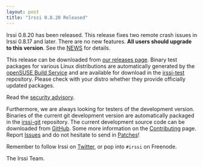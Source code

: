 ```yaml
---
layout: post
title: "Irssi 0.8.20 Released"
---
```


Irssi 0.8.20 has been released. This release fixes two remote crash
issues in Irssi 0.8.17 and later. There are no new features. **All
users should upgrade to this version**. See the
[NEWS](//raw.githubusercontent.com/irssi/irssi/0.8.20/NEWS) for
details.

This release can be downloaded from [our releases
page](https://github.com/irssi/irssi/releases). Binary test packages
for various Linux distributions are automatically generated by the
[openSUSE Build Service](https://build.opensuse.org/) and are
available for download in the
[irssi-test](https://software.opensuse.org/download.html?project=home:ailin_nemui:irssi-test;package=irssi)
repository. Please check with your distro whether they provide
officially updated packages.

Read the [security advisory](/security/irssi_sa_2016.txt).

Furthermore, we are always looking for testers of the development
version. Binaries of the current git development version are
automatically packaged in the
[irssi-git](https://software.opensuse.org/download.html?project=home:ailin_nemui:irssi-git;package=irssi-git)
repository. The current development source code can be downloaded from
[GitHub](https://github.com/irssi/irssi). Some more information on the
[Contributing](https://irssi.org/development/) page.  Report
[Issues](https://github.com/irssi/irssi/issues) and do not hesitate to
send in [Patches](https://github.com/irssi/irssi/pulls)!

Remember to follow Irssi on
[Twitter](https://twitter.com/IrssiProject), or pop into `#irssi` on
Freenode.

The Irssi Team.
